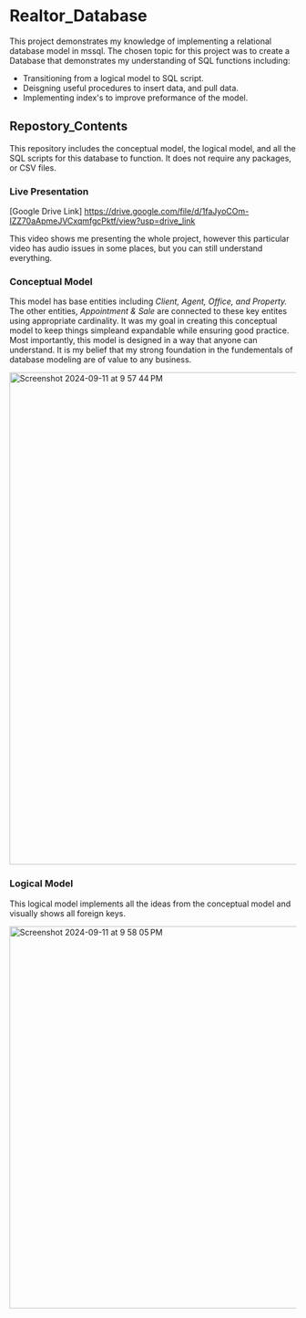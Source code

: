 # Realtor_Database
This project demonstrates my knowledge of implementing a relational database model in mssql. 
The chosen topic for this project was to create a Database that demonstrates my understanding of SQL functions including:
- Transitioning from a logical model to SQL script.
- Deisgning useful procedures to insert data, and pull data.
- Implementing index's to improve preformance of the model.
    
## Repostory_Contents ##
This repository includes the conceptual model, the logical model, and all the SQL scripts for this database to function. It does not require any packages, or CSV files.

### Live Presentation ###

[Google Drive Link] https://drive.google.com/file/d/1faJyoCOm-IZZ70aApmeJVCxqmfgcPktf/view?usp=drive_link

This video shows me presenting the whole project, however this particular video has audio issues in some places, but you can still understand everything.

### Conceptual Model ###

This model has base entities including *Client, Agent, Office, and Property.* The other entities, *Appointment & Sale* are connected to these key entites using appropriate cardinality. It was my goal in creating this conceptual model to keep things simpleand expandable while ensuring good practice. Most importantly, this model is designed in a way that anyone can understand. It is my belief that my strong foundation in the fundementals of database modeling are of value to any business. 

<img width="863" alt="Screenshot 2024-09-11 at 9 57 44 PM" src="https://github.com/user-attachments/assets/b2408c27-a7d3-4591-94ff-57d5e4fb8fe2">

### Logical Model ###

This logical model implements all the ideas from the conceptual model and visually shows all foreign keys. 

<img width="670" alt="Screenshot 2024-09-11 at 9 58 05 PM" src="https://github.com/user-attachments/assets/29dab2e2-d003-4170-983f-cf2b067a4f46">


